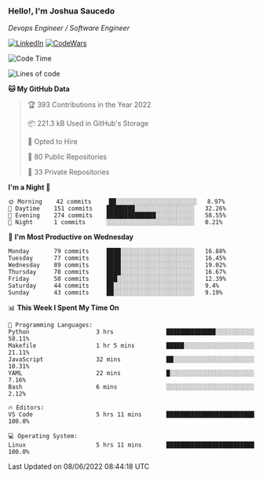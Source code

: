 ### Hello!, I'm Joshua Saucedo
*Devops Engineer / Software Engineer*  

[![LinkedIn](https://img.shields.io/badge/LinkedIn-0073b1?logo=linkedin&style=flat-square&logoColor=white)](https://www.linkedin.com/in/joshua-nathanael-saucedo-uriarte-bb0336169/)
[![CodeWars](https://www.codewars.com/users/joshuansu0897/badges/micro)](https://www.codewars.com/users/joshuansu0897)

<!--START_SECTION:waka-->
![Code Time](http://img.shields.io/badge/Code%20Time-0%20secs-blue)

![Lines of code](https://img.shields.io/badge/From%20Hello%20World%20I%27ve%20Written-2%20Million%20lines%20of%20code-blue)

**🐱 My GitHub Data** 

> 🏆 393 Contributions in the Year 2022
 > 
> 📦 221.3 kB Used in GitHub's Storage 
 > 
> 💼 Opted to Hire
 > 
> 📜 80 Public Repositories 
 > 
> 🔑 33 Private Repositories  
 > 
**I'm a Night 🦉** 

```text
🌞 Morning    42 commits     ██░░░░░░░░░░░░░░░░░░░░░░░   8.97% 
🌆 Daytime    151 commits    ████████░░░░░░░░░░░░░░░░░   32.26% 
🌃 Evening    274 commits    ██████████████░░░░░░░░░░░   58.55% 
🌙 Night      1 commits      ░░░░░░░░░░░░░░░░░░░░░░░░░   0.21%

```
📅 **I'm Most Productive on Wednesday** 

```text
Monday       79 commits     ████░░░░░░░░░░░░░░░░░░░░░   16.88% 
Tuesday      77 commits     ████░░░░░░░░░░░░░░░░░░░░░   16.45% 
Wednesday    89 commits     ████░░░░░░░░░░░░░░░░░░░░░   19.02% 
Thursday     78 commits     ████░░░░░░░░░░░░░░░░░░░░░   16.67% 
Friday       58 commits     ███░░░░░░░░░░░░░░░░░░░░░░   12.39% 
Saturday     44 commits     ██░░░░░░░░░░░░░░░░░░░░░░░   9.4% 
Sunday       43 commits     ██░░░░░░░░░░░░░░░░░░░░░░░   9.19%

```


📊 **This Week I Spent My Time On** 

```text
💬 Programming Languages: 
Python                   3 hrs               ██████████████░░░░░░░░░░░   58.11% 
Makefile                 1 hr 5 mins         █████░░░░░░░░░░░░░░░░░░░░   21.11% 
JavaScript               32 mins             ██░░░░░░░░░░░░░░░░░░░░░░░   10.31% 
YAML                     22 mins             █░░░░░░░░░░░░░░░░░░░░░░░░   7.16% 
Bash                     6 mins              ░░░░░░░░░░░░░░░░░░░░░░░░░   2.12%

🔥 Editors: 
VS Code                  5 hrs 11 mins       █████████████████████████   100.0%

💻 Operating System: 
Linux                    5 hrs 11 mins       █████████████████████████   100.0%

```


 Last Updated on 08/06/2022 08:44:18 UTC
<!--END_SECTION:waka-->
